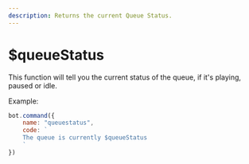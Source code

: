 ```yaml
---
description: Returns the current Queue Status.
---
```


# $queueStatus

This function will tell you the current status of the queue, if it's playing, paused or idle.

Example:

```javascript
bot.command({
    name: "queuestatus",
    code: `
    The queue is currently $queueStatus
    `
})
```

